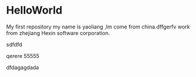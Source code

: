 # HelloWorld
My first repository
my name is yaoliang ,Im come from china.dffgerfv work from zhejiang Hexin software corporation.

sdfdfd 


qerere 55555

dfdagagdada
